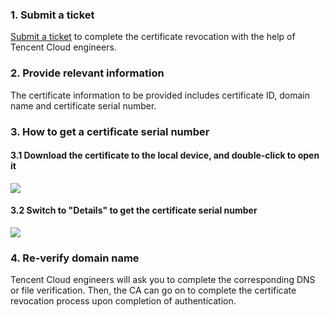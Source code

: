 ### 1. Submit a ticket

[Submit a ticket](https://console.cloud.tencent.com/workorder/category) to complete the certificate revocation with the help of Tencent Cloud engineers.

### 2. Provide relevant information

The certificate information to be provided includes certificate ID, domain name and certificate serial number.

### 3. How to get a certificate serial number

#### 3.1 Download the certificate to the local device, and double-click to open it
![](https://main.qcloudimg.com/raw/20ae4329a65978cfe35c550351b2cc22.png)
#### 3.2 Switch to "Details" to get the certificate serial number

![](https://main.qcloudimg.com/raw/57b2ea7c695f2c6c6243a35fdeb4bb04.png)

### 4. Re-verify domain name
Tencent Cloud engineers will ask you to complete the corresponding DNS or file verification. Then, the CA can go on to complete the certificate revocation process upon completion of authentication.

